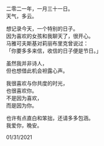 二零二一年，一月三十一日。   
天气，多云。    

想记录今天，一个特别的日子。   
因为喜欢的女孩和我聊天了，很开心。    
马雅可夫斯基对莉丽布里克曾说过：   
「你要多多来信，收信的日子便是节日。」  

虽然我并非诗人，   
但也想借此机会袒露心声。    

我很喜欢与你共度的时光，   
也很喜欢你。   
不是因为喜欢，   
而是因为你。    

也许有点直白和笨拙，还请多多包涵。   
我爱你，晚安。   

01/31/2021  
